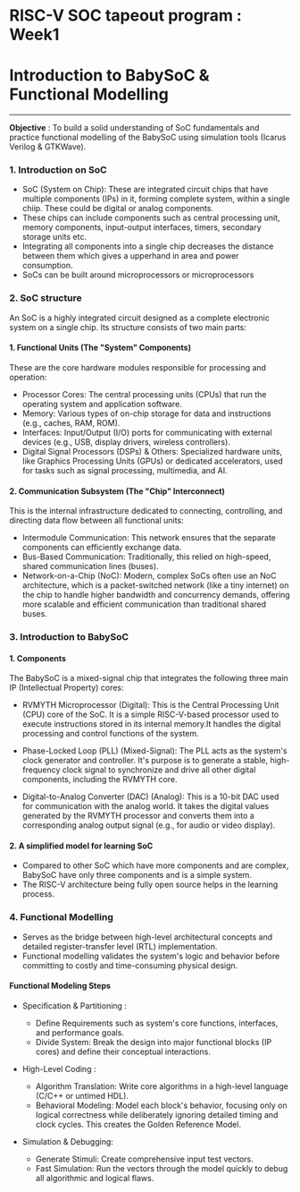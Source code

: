 # RISC-V SOC tapeout program : Week1

# Introduction to BabySoC & Functional Modelling

---

**Objective** : To build a solid understanding of SoC fundamentals and practice functional modelling of the BabySoC using simulation tools (Icarus Verilog & GTKWave).

### 1. **Introduction on SoC**

 - SoC (System on Chip): These are integrated circuit chips that have multiple components (IPs) in it, forming complete system, within a single chiip. These could be digital or analog components. 
 - These chips can include components such as central processing unit, memory components, input-output interfaces, timers, secondary storage units etc.
 - Integrating all components into a single chip decreases the distance between them which gives a upperhand in area and power consumption.
 - SoCs can be built around microprocessors or microprocessors

### 2. **SoC structure**

An SoC is a highly integrated circuit designed as a complete electronic system on a single chip. Its structure consists of two main parts:

#### 1. Functional Units (The "System" Components)

These are the core hardware modules responsible for processing and operation:

 - Processor Cores: The central processing units (CPUs) that run the operating system and application software.
 - Memory: Various types of on-chip storage for data and instructions (e.g., caches, RAM, ROM).
 - Interfaces: Input/Output (I/O) ports for communicating with external devices (e.g., USB, display drivers, wireless controllers).
 - Digital Signal Processors (DSPs) & Others: Specialized hardware units, like Graphics Processing Units (GPUs) or dedicated accelerators, used for tasks such as signal processing, multimedia, and AI.

#### 2. Communication Subsystem (The "Chip" Interconnect)

This is the internal infrastructure dedicated to connecting, controlling, and directing data flow between all functional units:

- Intermodule Communication: This network ensures that the separate components can efficiently exchange data.
- Bus-Based Communication: Traditionally, this relied on high-speed, shared communication lines (buses).
- Network-on-a-Chip (NoC): Modern, complex SoCs often use an NoC architecture, which is a packet-switched network (like a tiny internet) on the chip to handle higher bandwidth and concurrency demands, offering more scalable and efficient communication than traditional shared buses.

### 3. **Introduction to BabySoC**

#### 1. Components

The BabySoC is a mixed-signal chip that integrates the following three main IP (Intellectual Property) cores:

 - RVMYTH Microprocessor (Digital): This is the Central Processing Unit (CPU) core of the SoC. It is a simple RISC-V-based processor used to execute instructions stored in its internal memory.It handles the digital processing and control functions of the system.

 - Phase-Locked Loop (PLL) (Mixed-Signal): The PLL acts as the system's clock generator and controller. It's purpose is to generate a stable, high-frequency clock signal to synchronize and drive all other digital components, including the RVMYTH core.

 - Digital-to-Analog Converter (DAC) (Analog): This is a 10-bit DAC used for communication with the analog world. It takes the digital values generated by the RVMYTH processor and converts them into a corresponding analog output signal (e.g., for audio or video display).

#### 2. A simplified model for learning SoC 
 - Compared to other SoC which have more components and are complex, BabySoC have only three components and is a simple system.
 - The RISC-V architecture being fully open source helps in the learning process.

### 4. **Functional Modelling**
 - Serves as the bridge between high-level architectural concepts and detailed register-transfer level (RTL) implementation.
 - Functional modelling validates the system's logic and behavior before committing to costly and time-consuming physical design.

#### Functional Modeling Steps

 - Specification & Partitioning :
   - Define Requirements such as system's core functions, interfaces, and performance goals.
   - Divide System: Break the design into major functional blocks (IP cores) and define their conceptual interactions.
 - High-Level Coding :
   - Algorithm Translation: Write core algorithms in a high-level language (C/C++ or untimed HDL).
   - Behavioral Modeling: Model each block's behavior, focusing only on logical correctness while deliberately ignoring detailed timing and clock cycles. This creates the Golden Reference Model.
     
 - Simulation & Debugging:
   - Generate Stimuli: Create comprehensive input test vectors.
   - Fast Simulation: Run the vectors through the model quickly to debug all algorithmic and logical flaws.
